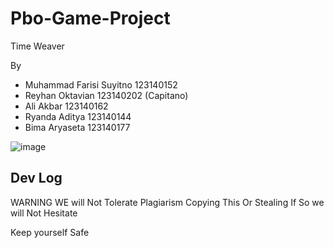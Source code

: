 # Pbo-Game-Project
Time Weaver



By 
-  Muhammad Farisi Suyitno 123140152
-  Reyhan Oktavian 123140202 (Capitano)
-  Ali Akbar 123140162
-  Ryanda Aditya 123140144
-  Bima Aryaseta 123140177

![image](https://github.com/user-attachments/assets/a12d36b2-8022-4400-b339-3bb8e90e4840)

Dev Log
-

WARNING
WE will Not Tolerate Plagiarism Copying This Or Stealing
If So we will Not Hesitate

Keep yourself Safe

